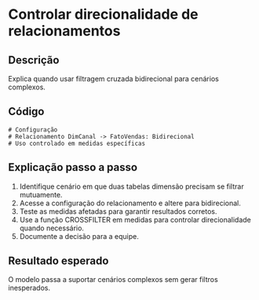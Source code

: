 # Controlar direcionalidade de relacionamentos

## Descrição
Explica quando usar filtragem cruzada bidirecional para cenários complexos.

## Código
```text
# Configuração
# Relacionamento DimCanal -> FatoVendas: Bidirecional
# Uso controlado em medidas específicas
```

## Explicação passo a passo
1. Identifique cenário em que duas tabelas dimensão precisam se filtrar mutuamente.
2. Acesse a configuração do relacionamento e altere para bidirecional.
3. Teste as medidas afetadas para garantir resultados corretos.
4. Use a função CROSSFILTER em medidas para controlar direcionalidade quando necessário.
5. Documente a decisão para a equipe.

## Resultado esperado
O modelo passa a suportar cenários complexos sem gerar filtros inesperados.
